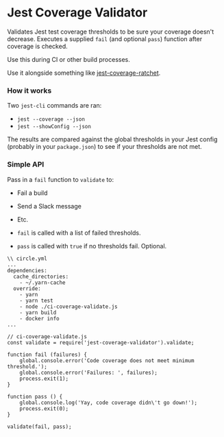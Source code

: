 # Jest Coverage Validator
Validates Jest test coverage thresholds to be sure your coverage doesn't decrease. Executes a supplied `fail` (and optional `pass`) function after coverage is checked.

Use this during CI or other build processes.

Use it alongside something like [jest-coverage-ratchet](https://www.npmjs.com/package/jest-coverage-ratchet).

### How it works
Two `jest-cli` commands are ran:
- `jest --coverage --json`
- `jest --showConfig --json`

The results are compared against the global thresholds in your Jest config (probably in your `package.json`) to see if your thresholds are not met.

### Simple API

Pass in a `fail` function to `validate` to:
- Fail a build
- Send a Slack message
- Etc.


- `fail` is called with a list of failed thresholds.
- `pass` is called with `true` if no thresholds fail. Optional.


```
\\ circle.yml
...
dependencies:
  cache_directories:
    - ~/.yarn-cache
  override:
    - yarn
    - yarn test
    - node ./ci-coverage-validate.js
    - yarn build
    - docker info
...

// ci-coverage-validate.js
const validate = require('jest-coverage-validator').validate;

function fail (failures) {
    global.console.error('Code coverage does not meet minimum threshold.');
    global.console.error('Failures: ', failures);
    process.exit(1);
}

function pass () {
    global.console.log('Yay, code coverage didn\'t go down!');
    process.exit(0);
}

validate(fail, pass);
```
